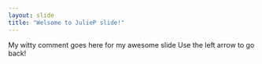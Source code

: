 ```yaml
---
layout: slide
title: "Welsome to JulieP slide!"
---
```

My witty comment goes here for my awesome slide
Use the left arrow to go back!
